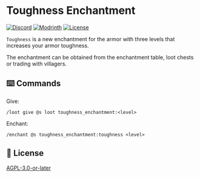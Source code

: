 # Toughness Enchantment

[![Discord](https://img.shields.io/discord/1327308441324097681?label=discord&color=blue&logo=discord)](https://discord.gg/5UdcDa5xNC)
[![Modrinth](https://img.shields.io/modrinth/dt/toughness-enchantment-data-pack?label=modrinth&logo=modrinth)](https://modrinth.com/datapack/toughness-enchantment)
[![License](https://img.shields.io/github/license/lullaby6/enchantments-data-pack)](https://github.com/lullaby6/enchantments-data-pack/blob/main/LICENSE)

`Toughness` is a new enchantment for the armor with three levels that increases your armor toughness.

The enchantment can be obtained from the enchantment table, loot chests or trading with villagers.

## ⌨️ Commands

Give:

```mcfunction
/loot give @s loot toughness_enchantment:<level>
```

Enchant:

```mcfunction
/enchant @s toughness_enchantment:toughness <level>
```

## 🪪 License

[AGPL-3.0-or-later](https://github.com/lullaby6/enchantments-data-pack/blob/main/LICENSE)